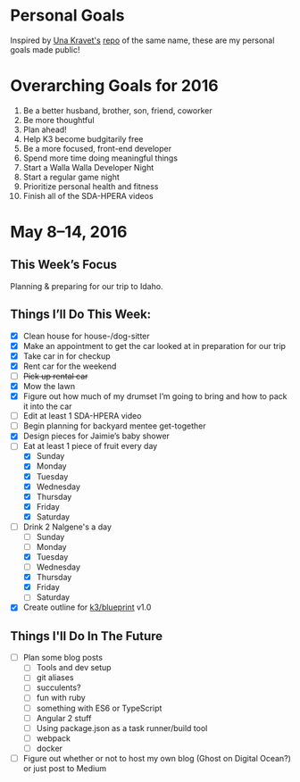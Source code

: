 # Personal Goals

Inspired by [Una Kravet's](https://github.com/una) [repo](https://github.com/una/personal-goals) of the same name, these are my personal goals made public!

# Overarching Goals for 2016

1. Be a better husband, brother, son, friend, coworker
1. Be more thoughtful
1. Plan ahead!
1. Help K3 become budgitarily free
1. Be a more focused, front-end developer
1. Spend more time doing meaningful things
1. Start a Walla Walla Developer Night
1. Start a regular game night
2. Prioritize personal health and fitness
3. Finish all of the SDA-HPERA videos

# May 8–14, 2016

## This Week’s Focus

Planning & preparing for our trip to Idaho.

## Things I’ll Do This Week:

- [x] Clean house for house-/dog-sitter
- [x] Make an appointment to get the car looked at in preparation for our trip
- [x] Take car in for checkup
- [x] Rent car for the weekend
- [ ] ~~Pick up rental car~~
- [x] Mow the lawn
- [x] Figure out how much of my drumset I’m going to bring and how to pack it into the car
- [ ] Edit at least 1 SDA-HPERA video
- [ ] Begin planning for backyard mentee get-together
- [x] Design pieces for Jaimie’s baby shower
- [ ] Eat at least 1 piece of fruit every day
  - [x] Sunday
  - [x] Monday
  - [x] Tuesday
  - [x] Wednesday
  - [x] Thursday
  - [x] Friday
  - [x] Saturday
- [ ] Drink 2 Nalgene's a day
  - [ ] Sunday
  - [ ] Monday
  - [x] Tuesday
  - [ ] Wednesday
  - [x] Thursday
  - [x] Friday
  - [ ] Saturday
- [x] Create outline for [k3/blueprint](https://hub.k3integrations.com/k3/blueprint) v1.0

## Things I'll Do In The Future

- [ ] Plan some blog posts
  - [ ] Tools and dev setup
  - [ ] git aliases
  - [ ] succulents?
  - [ ] fun with ruby
  - [ ] something with ES6 or TypeScript
  - [ ] Angular 2 stuff
  - [ ] Using package.json as a task runner/build tool
  - [ ] webpack
  - [ ] docker
- [ ] Figure out whether or not to host my own blog (Ghost on Digital Ocean?) or just post to Medium
